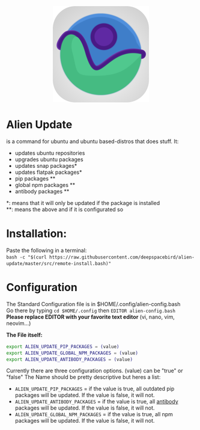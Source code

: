<div align="center">
  <img height=256 width=256 src="./img/alien-icon.svg" alt="Alien Logo">
</div>

# Alien Update
is a command for ubuntu and ubuntu based-distros that does stuff.
It:
- updates ubuntu repositories
- upgrades ubuntu packages
- updates snap packages\*
- updates flatpak packages\*
- pip packages \*\*
- global npm packages \*\*
- antibody packages \*\*

\*: means that it will only be updated if the package is installed  
\*\*: means the above and if it is configurated so  
# Installation:
Paste the following in a terminal:  
`bash -c "$(curl https://raw.githubusercontent.com/deepspacebird/alien-update/master/src/remote-install.bash)"`

# Configuration
The Standard Configuration file is in $HOME/.config/alien-config.bash  
Go there by typing `cd $HOME/.config` then `EDITOR alien-config.bash`  
**Please replace EDITOR with your favorite text editor** (vi, nano, vim, neovim...)  


**The File itself:**
```bash
export ALIEN_UPDATE_PIP_PACKAGES = (value)
export ALIEN_UPDATE_GLOBAL_NPM_PACKAGES = (value)
export ALIEN_UPDATE_ANTIBODY_PACKAGES = (value)

```
Currently there are three configuration options. (value) can be "true" or "false"
The Name should be pretty descriptive but heres a list:
- `ALIEN_UPDATE_PIP_PACKAGES` = if the value is true, all outdated pip packages will be updated. If the value is false, it will not.
- `ALIEN_UPDATE_ANTIBODY_PACKAGES` = if the value is true, all [antibody](https://github.com/getantibody/antibody) packages will be updated. If the value is false, it will not.
- `ALIEN_UPDATE_GLOBAL_NPM_PACKAGES` = if the value is true, all npm packages will be updated. If the value is false, it will not.
